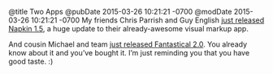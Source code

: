 @title Two Apps
@pubDate 2015-03-26 10:21:21 -0700
@modDate 2015-03-26 10:21:21 -0700
My friends Chris Parrish and Guy English <a href="http://aged-and-distilled.com">just released Napkin 1.5</a>, a huge update to their already-awesome visual markup app.

And cousin Michael and team <a href="https://flexibits.com/fantastical">just released Fantastical 2.0</a>. You already know about it and you’ve bought it. I’m just reminding you that you have good taste. :)
